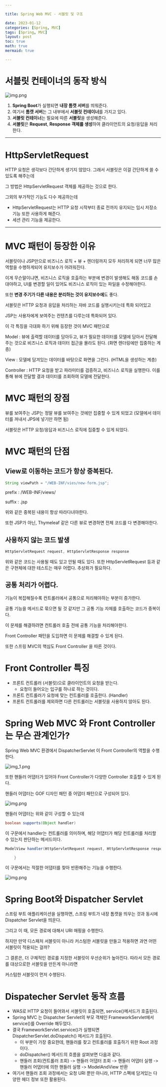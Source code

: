 ```yaml
---

title: Spring Web MVC - 서블릿 및 구조

date: 2023-01-12
categories: [Spring, MVC]
tags: [Spring, MVC]
layout: post
toc: true
math: true
mermaid: true

---
```


# 서블릿 컨테이너의 동작 방식

![img.png](https://github.com/K-Diger/K-Diger.github.io/blob/main/images/%EC%84%9C%EB%B8%94%EB%A6%BF%20%EC%BB%A8%ED%85%8C%EC%9D%B4%EB%84%88%20%EB%8F%99%EC%9E%91%20%EB%B0%A9%EC%8B%9D.png?raw=true)

1. **Spring Boot**가 실행되면 **내장 톰캣 서버**를 띄워준다.
2. 여기서 **톰캣 서버**는 그 내부에서 **서블릿 컨테이너**를 가지고 있다.
3. **서블릿 컨테이너**는 필요에 따른 **서블릿**을 생성해준다.
4. **서블릿**은 **Request**, **Response** **객체를 생성**하여 클라이언트의 요청/응답을 처리한다.

---

# HttpServletRequest

HTTP 요청은 생각보다 간단하게 생기지 않았다. 그래서 서블릿은 이걸 간단하게 쓸 수 있도록 해주는데

그 방법은 HttpServletRequest 객체를 제공하는 것으로 한다.

그외의 부가적인 기능도 다수 제공하는데

- HttpServletRequest는 HTTP 요청 시작부터 종료 전까지 유지되는 임시 저장소 기능 또한 사용하게 해준다.
- 세션 관리 기능을 제공한다.

---

# MVC 패턴이 등장한 이유

서블릿이나 JSP만으로 비즈니스 로직 + 뷰 + 렌더링까지 모두 처리하게 되면 너무 많은 역할을 수행하게되어 유지보수가 어려워진다.

이게 무슨말이냐면, 비즈니스 로직을 호출하는 부분에 변경이 발생해도 해동 코드를 손대야하고, UI를 변경할 일이 있어도 비즈니스 로직이 있는 파일을 수정해야한다.

또한 **변경 주기가 다른 내용은 분리하는 것이 유지보수에**도 좋다.

서블릿은 HTTP 요청과 응답을 처리하는 자바 코드를 실행시키는데 특화 되어있고

JSP는 사용자에게 보여주는 컨텐츠를 다루는데 특화되어 있다.

이 각 특징을 극대화 하기 위해 등장한 것이 MVC 패턴으로

Model : 뷰에 출력할 데이터를 담아두고, 뷰가 필요한 데이터를 모델에 담아서 전달해주는 것으로 비즈니스 로직과 데이터 접근을 몰라도 된다. (화면 렌더링에만 집중하는 계층)

View : 모델에 담겨있는 데이터를 바탕으로 화면을 그린다. (HTML을 생성하는 계층)

Controller : HTTP 요청을 받고 파라미터를 검증하고, 비즈니스 로직을 실행한다. 이를 통해 뷰에 전달할 결과 데이터를 조회하여 모델에 전달한다.

# MVC 패턴의 장점

뷰를 보여주는 JSP는 정말 뷰를 보여주는 것에만 집중할 수 있게 되었고 (모델에서 데이터를 꺼내서 JPS에 넣기만 하면 됨)

서블릿은 HTTP 요청/응답과 비즈니스 로직에 집중할 수 있게 되었다.

# MVC 패턴의 단점

## View로 이동하는 코드가 항상 중복된다.

```java
String viewPath = "/WEB-INF/vies/new-form.jsp";
```

prefix : /WEB-INF/views/

suffix : .jsp

위와 같은 중복된 내용이 항상 따라다녀야한다.

또한 JSP가 아닌, Thymeleaf 같은 다른 뷰로 변경하면 전체 코드를 다 변경해야한다.

## 사용하지 않는 코드 발생

```java
HttpServletRequest request, HttpServletResponse response
```

위와 같은 코드는 사용될 때도 있고 안될 때도 있다. 또한 HttpServletRequest 등과 같은 구현체에 대한 테스트는 매우 어렵다. 추상화가 필요하다.

## 공통 처리가 어렵다.

기능이 복잡해질수록 컨트롤러에서 공통으로 처리해야하는 부분이 증가한다.

공통 기능을 메서드로 묶으면 될 것 같지만 그 공통 기능 자체를 호출하는 코드가 중복이다.

이 문제를 해결하려면 컨트롤러 호출 전에 공통 기능을 처리해야한다.

Front Controller 패턴을 도입하면 이 문제를 해결할 수 있게 된다.

또한 스프링 MVC의 핵심도 Front Controller 을 따른 것이다.

# Front Controller 특징

- 프론트 컨트롤러 (서블릿)으로 클라이언트의 요청을 받는다.
  - 요청이 들어오는 입구를 하나로 하는 것이다.
- 프론트 컨트롤러가 요청에 맞는 컨트롤러를 호출한다. (Handler)
- 프론트 컨트롤러를 제외하면 다른 컨트롤러는 서블릿을 사용하지 않아도 된다.

# Spring Web MVC 와 Front Controller는 무슨 관계인가?

Spring Web MVC 환경에서 DispatcherServlet 이 Front Controller의 역할을 수행한다.

![img_1.png](https://github.com/K-Diger/K-Diger.github.io/blob/main/images/SpringMVC%EA%B5%AC%EC%A1%B0.png?raw=true)

또한 핸들러 어댑터가 있어야 Front Controller가 다양한 Controller 호출할 수 있게 된다.

핸들러 어댑터는 GOF 디자인 패턴 중 어댑터 패턴으로 구성되어 있다.

![img.png](https://github.com/K-Diger/K-Diger.github.io/blob/main/images/SpringMVCAdapter.png?raw=true)

핸들러 어댑터는 위와 같이 구성할 수 있는데

```java
boolean supports(Object handler)
```
이 구문에서 handler는 컨트롤러를 의미하며, 해당 어댑터가 해당 컨트롤러를 처리할 수 있는지 판단하는 메서드이다.

```java
ModelView handler(HttpServletRequest request, HttpServletResponse response, Object handler) {

    }
```
이 구문에서는 적절한 어댑터를 찾아 반환해주는 기능을 수행한다.

![img.png](https://github.com/K-Diger/K-Diger.github.io/blob/main/images/%EB%94%94%EC%8A%A4%ED%8C%A8%EC%B2%98%20%EC%84%9C%EB%B8%94%EB%A6%BF%20%EA%B4%80%EA%B3%84%EA%B5%AC%EC%A1%B0.png?raw=true)

# Spring Boot와 Dispatcher Servlet

스프링 부트 애플리케이션을 실행하면, 스프링 부트가 내장 톰캣을 띄우는 것과 동시에 Dispatcher Servlet을 띄운다.

그리고 이 때, 모든 경로에 대해서 URI 매핑을 수행한다.

하지만 만약 디스패처 서블릿이 아니라 커스텀한 서블릿을 만들고 적용하면 과연 어떤 서블릿이 적용되는 걸까?

그 결론은, 더 구체적인 경로를 지정한 서블릿이 우선순위가 높아진다. 따라서 모든 경로를 대상으로한 서블릿을 만든게 아니라면

커스텀한 서블릿이 먼저 수행된다.

# Dispatecher Servlet 동작 흐름

- WAS로 HTTP 요청이 들어와서 서블릿이 호출되면, service()메서드가 호출된다.
- Spring MVC 는 Dispatcher Servlet의 부모 객체인 FrameworkServlet에서 service()를 Override 해두었다.
- 결국 FrameworkServlet.service()가 실행되면 DispatcherServlet.doDispatch() 메서드가 호출된다.
  - 이 부분이 가장 중요한데, 핸들러를 찾고 컨트롤러를 호출하기 위한 Root 과정이다.
  - doDispatcher() 메서드의 흐름을 살펴보면 다음과 같다.
  - 핸들러 조회(컨트롤러 조회) -> 핸들러 어댑터 조회 -> 핸들러 어댑터 실행 -> 핸들러 어댑터에 의한 핸들러 실행 -> ModelAndView 반환
- 여기서 핸들러 조회 과정에서는 요청 URI 뿐만 아니라, HTTP 스펙에 담겨있는 다양한 헤더 정보 또한 활용된다.

